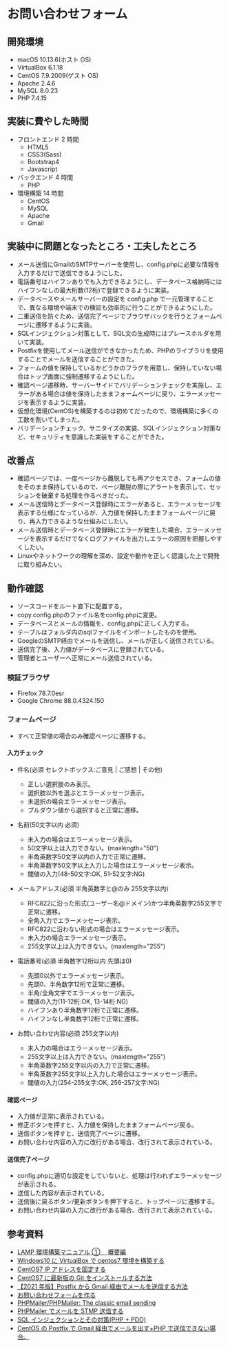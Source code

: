 # お問い合わせフォーム

## 開発環境

- macOS 10.13.6(ホスト OS)
- VirtualBox 6.1.18
- CentOS 7.9.2009(ゲスト OS)
- Apache 2.4.6
- MySQL 8.0.23
- PHP 7.4.15

## 実装に費やした時間

- フロントエンド 2 時間
  - HTML5
  - CSS3(Sass)
  - Bootstrap4
  - Javascript
- バックエンド 4 時間
  - PHP
- 環境構築 14 時間
  - CentOS
  - MySQL
  - Apache
  - Gmail

## 実装中に問題となったところ・工夫したところ

- メール送信にGmailのSMTPサーバーを使用し、config.phpに必要な情報を入力するだけで送信できるようにした。
- 電話番号はハイフンありでも入力できるようにし、データベース格納時にはハイフンなしの最大桁数(12桁)で登録できるように実装。
- データベースやメールサーバーの設定を config.php で一元管理することで、異なる環境や端末での検証も効率的に行うことができるようにした。
- 二重送信を防ぐため、送信完了ページでブラウザバックを行うとフォームページに遷移するように実装。
- SQLインジェクション対策として、SQL文の生成時にはプレースホルダを用いて実装。
- Postfixを使用してメール送信ができなかったため、PHPのライブラリを使用することでメールを送信することができた。
- フォームの値を保持しているかどうかのフラグを用意し、保持していない場合はトップ画面に強制遷移するようにした。
- 確認ページ遷移時、サーバーサイドでバリデーションチェックを実施し、エラーがある場合は値を保持したままフォームページに戻り、エラーメッセージを表示するように実装。
- 仮想化環境(CentOS)を構築するのは初めてだったので、環境構築に多くの工数を割いてしまった。
- バリデーションチェック、サニタイズの実装、SQLインジェクション対策など、セキュリティを意識した実装をすることができた。

## 改善点

- 確認ページでは、一度ページから離脱しても再アクセスでき、フォームの値をそのまま保持しているので、ページ離脱の際にアラートを表示して、セッションを破棄する処理を作るべきだった。
- メール送信時とデータベース登録時にエラーがあると、エラーメッセージを表示する仕様になっているが、入力値を保持したままフォームページに戻り、再入力できるような仕組みにしたい。
- メール送信時とデータベース登録時にエラーが発生した場合、エラーメッセージを表示するだけでなくログファイルを出力しエラーの原因を把握しやすくしたい。
- Linuxやネットワークの理解を深め、設定や動作を正しく認識した上で開発に取り組みたい。

## 動作確認
- ソースコードをルート直下に配置する。
- copy.config.phpのファイル名をconfig.phpに変更。
- データベースとメールの情報を、config.phpに正しく入力する。
- テーブルはフォルダ内のsqlファイルをインポートしたものを使用。
- GoogleのSMTP経由でメールを送信し、メールが正しく送信されている。
- 送信完了後、入力値がデータベースに登録されている。
- 管理者とユーザーへ正常にメール送信されている。

### 検証ブラウザ

- Firefox 78.7.0esr
- Google Chrome 88.0.4324.150

### フォームページ

- すべて正常値の場合のみ確認ページに遷移する。

#### 入力チェック

- 件名(必須 セレクトボックス:ご意見 | ご感想 | その他)

  - 正しい選択肢のみ表示。
  - 選択肢以外を選ぶとエラーメッセージ表示。
  - 未選択の場合エラーメッセージ表示。
  - プルダウン値から選択すると正常に遷移。

- 名前(50文字以内 必須)

  - 未入力の場合はエラーメッセージ表示。
  - 50文字以上は入力できない。(maxlength="50")
  - 半角英数字50文字以内の入力で正常に遷移。
  - 半角英数字50文字以上入力した場合はエラーメッセージ表示。
  - 閾値の入力(48-50文字:OK, 51-52文字:NG)

- メールアドレス(必須 半角英数字と@のみ 255文字以内)

  - RFC822に沿った形式(ユーザー名@ドメイン)かつ半角英数字255文字で正常に遷移。
  - 全角入力でエラーメッセージ表示。
  - RFC822に沿わない形式の場合はエラーメッセージ表示。
  - 未入力の場合エラーメッセージ表示。
  - 255文字以上は入力できない。(maxlength="255")

- 電話番号(必須 半角数字12桁以内 先頭は0)

  - 先頭0以外でエラーメッセージ表示。
  - 先頭0、半角数字12桁で正常に遷移。
  - 半角/全角文字でエラーメッセージ表示。
  - 閾値の入力(11-12桁:OK, 13-14桁:NG)
  - ハイフンあり半角数字12桁で正常に遷移。
  - ハイフンなし半角数字12桁で正常に遷移。

- お問い合わせ内容(必須 255文字以内)

  - 未入力の場合はエラーメッセージ表示。
  - 255文字以上は入力できない。(maxlength="255")
  - 半角英数字255文字以内の入力で正常に遷移。
  - 半角英数字255文字以上入力した場合はエラーメッセージ表示。
  - 閾値の入力(254-255文字:OK, 256-257文字:NG)

#### 確認ページ

- 入力値が正常に表示されている。
- 修正ボタンを押すと、入力値を保持したままフォームページ戻る。
- 送信ボタンを押すと、送信完了ページに遷移。
- お問い合わせ内容の入力に改行がある場合、改行されて表示されている。

#### 送信完了ページ

- config.phpに適切な設定をしていないと、処理は行われずエラーメッセージが表示される。
- 送信した内容が表示されている。
- 送信後に戻るボタン/更新ボタンを押下すると、トップページに遷移する。
- お問い合わせ内容の入力に改行がある場合、改行されて表示されている。

## 参考資料

- [LAMP 環境構築マニュアル ① 　概要編](https://pointsandlines.jp/server-infra/lamp-overview)
- [Windows10 に VirtualBox で centos7 環境を構築する](https://qiita.com/apricotcomic/items/035dc1c0c7ad08054495)
- [CentOS7 IP アドレスを固定する](https://qiita.com/miriwo/items/5791f552055fda573cf3)
- [CentOS7 に最新版の Git をインストールする方法](https://qiita.com/tomy0610/items/66e292f80aa1adc1161d)
- [【2021 年版】Postfix から Gmail 経由でメールを送信する方法](https://codeforfun.jp/how-to-send-email-with-postfix-and-gmail/)
- [お問い合わせフォームを作る](https://gray-code.com/php/make-the-form-introduction/)
- [PHPMailer/PHPMailer: The classic email sending](https://github.com/PHPMailer/PHPMailer)
- [PHPMailer でメールを STMP 送信する](https://qiita.com/e__ri/items/857b12e73080019e00b5)
- [SQL インジェクションとその対策(PHP + PDO)](https://qiita.com/kurodenwa/items/8807e79515c0e2b4dad9)
- [CentOS の Postfix で Gmail 経由でメールを出す+PHP で送信できない場合。](https://www.ituki-yu2.net/entry/20140805/1407247229)
